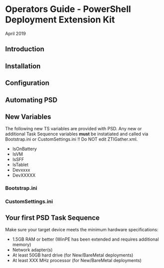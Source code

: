 # Operators Guide - PowerShell Deployment Extension Kit
April 2019

## Introduction

## Installation

## Configuration

## Automating PSD

## New Variables
The following new TS variables are provided with PSD. Any new   or additional Task Sequence variables  **must** be instatiated and called via Bootstrap.ini or CustomSettings.ini !! Do NOT edit ZTIGather.xml.

- IsOnBattery
- IsVM
- IsSFF
- IsTablet
- Devxxxx
- DevXXXXX

### Bootstrap.ini

### CustomSettings.ini

## Your first PSD Task Sequence
Make sure your target device meets the minimum hardware specifications:
- 1.5GB RAM or better (WinPE has been extended and requires additional memory)
- Network adapter(s)
- At least 50GB hard drive (for New/BareMetal deployments)
- At least XXX MHz processor (for New/BareMetal deployments)